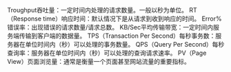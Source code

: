 Troughput吞吐量：一定时间内处理的请求数量。一般以秒为单位。
RT（Response time）响应时间：默认情况下是从请求到收到响应的时间。
Error%错误率：出现错误的请求数量/请求总数。
KB/Sec平均传输带宽：一定时间内服务端传输到客户端的数据量。
TPS（Transaction Per Second）每秒事务数：服务器在单位时间内（秒）可以处理的事务数量。
QPS（Query Per Second）每秒查询率：服务器在单位时间内（秒）可以处理的查询请求速率。
PV（Page View）页面浏览量：通常是衡量一个页面甚至网站流量的重要指标。